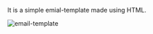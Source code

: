 It is a simple emial-template made using HTML.

![email-template](https://user-images.githubusercontent.com/72756692/184620017-4bd9b53a-d81a-445f-acc5-aebf9350e9f7.png)
